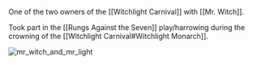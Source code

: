 One of the two owners of the [[Witchlight Carnival]] with [[Mr. Witch]].

Took part in the [[Rungs Against the Seven]] play/harrowing during the crowning of the [[Witchlight Carnival#Witchlight Monarch]].

![mr_witch_and_mr_light](https://media.discordapp.net/attachments/551910860684001322/1071268080828817510/image.png)